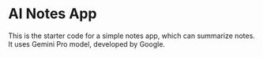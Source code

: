 # AI Notes App

This is the starter code for a simple notes app, which can summarize notes. It uses Gemini Pro model, developed by Google.

